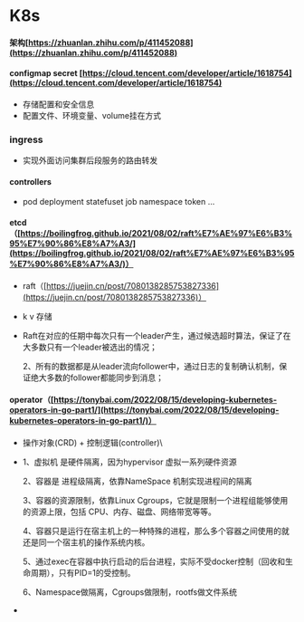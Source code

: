# K8s

#### 架构[https://zhuanlan.zhihu.com/p/411452088](https://zhuanlan.zhihu.com/p/411452088)

#### configmap secret [https://cloud.tencent.com/developer/article/1618754](https://cloud.tencent.com/developer/article/1618754)

* 存储配置和安全信息
* 配置文件、环境变量、volume挂在方式

### ingress

* 实现外面访问集群后段服务的路由转发

#### controllers

* pod deployment statefuset job namespace token ...

#### etcd （[https://boilingfrog.github.io/2021/08/02/raft%E7%AE%97%E6%B3%95%E7%90%86%E8%A7%A3/](https://boilingfrog.github.io/2021/08/02/raft%E7%AE%97%E6%B3%95%E7%90%86%E8%A7%A3/)）

* raft（[https://juejin.cn/post/7080138285753827336](https://juejin.cn/post/7080138285753827336)）
* k v 存储
*   Raft在对应的任期中每次只有一个leader产生，通过候选超时算法，保证了在大多数只有一个leader被选出的情况；

    2、所有的数据都是从leader流向follower中，通过日志的复制确认机制，保证绝大多数的follower都能同步到消息；

#### operator（[https://tonybai.com/2022/08/15/developing-kubernetes-operators-in-go-part1/](https://tonybai.com/2022/08/15/developing-kubernetes-operators-in-go-part1/)）

* 操作对象(CRD) + 控制逻辑(controller)\






*   1、虚拟机 是硬件隔离，因为hypervisor 虚拟一系列硬件资源

    2、容器是 进程级隔离，依靠NameSpace 机制实现进程间的隔离

    3、容器的资源限制，依靠Linux Cgroups，它就是限制一个进程组能够使用的资源上限，包括 CPU、内存、磁盘、网络带宽等等。

    4、容器只是运行在宿主机上的一种特殊的进程，那么多个容器之间使用的就还是同一个宿主机的操作系统内核。

    5、通过exec在容器中执行启动的后台进程，实际不受docker控制（回收和生命周期），只有PID=1的受控制。

    6、Namespace做隔离，Cgroups做限制，rootfs做文件系统
*
